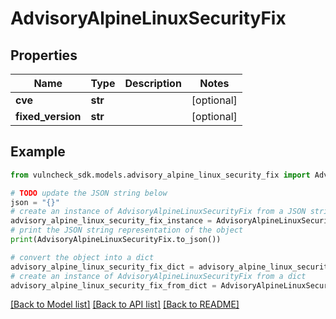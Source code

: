 # AdvisoryAlpineLinuxSecurityFix


## Properties

Name | Type | Description | Notes
------------ | ------------- | ------------- | -------------
**cve** | **str** |  | [optional] 
**fixed_version** | **str** |  | [optional] 

## Example

```python
from vulncheck_sdk.models.advisory_alpine_linux_security_fix import AdvisoryAlpineLinuxSecurityFix

# TODO update the JSON string below
json = "{}"
# create an instance of AdvisoryAlpineLinuxSecurityFix from a JSON string
advisory_alpine_linux_security_fix_instance = AdvisoryAlpineLinuxSecurityFix.from_json(json)
# print the JSON string representation of the object
print(AdvisoryAlpineLinuxSecurityFix.to_json())

# convert the object into a dict
advisory_alpine_linux_security_fix_dict = advisory_alpine_linux_security_fix_instance.to_dict()
# create an instance of AdvisoryAlpineLinuxSecurityFix from a dict
advisory_alpine_linux_security_fix_from_dict = AdvisoryAlpineLinuxSecurityFix.from_dict(advisory_alpine_linux_security_fix_dict)
```
[[Back to Model list]](../README.md#documentation-for-models) [[Back to API list]](../README.md#documentation-for-api-endpoints) [[Back to README]](../README.md)


